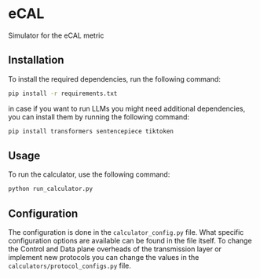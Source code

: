 # eCAL
Simulator for the eCAL metric


## Installation
To install the required dependencies, run the following command:
```bash
pip install -r requirements.txt
```

in case if you want to run LLMs you might need additional dependencies, you can install them by running the following command:
```bash
pip install transformers sentencepiece tiktoken
```
## Usage
To run the calculator, use the following command:
```bash
python run_calculator.py
```
## Configuration
The configuration is done in the `calculator_config.py` file. What specific configuration options are available can be found in the file itself.
To change the Control and Data plane overheads of the transmission layer or implement new protocols you can change the values  in the `calculators/protocol_configs.py` file.
